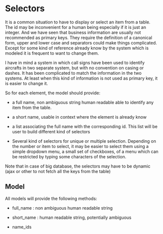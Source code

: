 # Selectors

It is a common situation to have to display or select an item from a table. The id may be inconvenient for a human being especially if it is just an integer. And we have seen that business information are usually not recommended as primary keys. They require the definition of a canonical form, upper and lower case and separators could make things complicated. Except for some kind of reference already know by the system which is modeled it is frequent to want to change them.

I have in mind a system in which call signs have been used to identify aircrafts in two separate system, but with no convention on casing or dashes. It has been complicated to match the information in the two systems. At least when this kind of information is not used as primary key, it is easier to change it.

So for each element, the model should provide:

* a full name, non ambiguous string human readable able to identify any item from the table.
* a short name, usable in context where the element is already know

* a list associating the full name with the corresponding id. This list will be user to build different kind of selectors

* Several kind of selectors for unique or multiple selection. Depending on the number or item to select, it may be easier to select them using a simple dropdown menu, a small set of checkboxes, of a menu which can be restricted by typing some characters of the selection.

Note that in case of big database, the selectors may have to be dynamic (ajax or other to not fetch all the keys from the table)

## Model

All models will provide the following methods:

* full_name : non ambiguous human readable string
* short_name : human readable string, potentially ambiguous

* name_ids 



